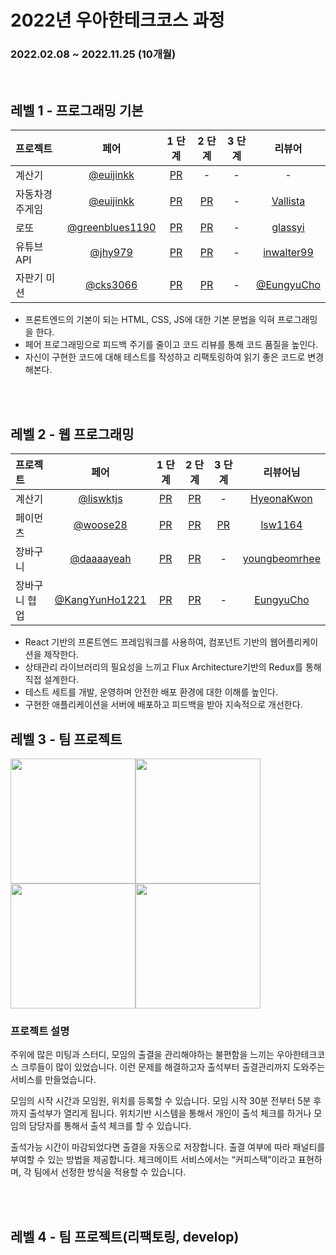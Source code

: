 # 2022년 우아한테크코스 과정
### 2022.02.08 ~ 2022.11.25 (10개월)

<br />

## 레벨 1 - 프로그래밍 기본
| 프로젝트       |                     페어                     |                                  1 단계                                   |                                   2 단계                                   | 3 단계 |                      리뷰어                      |
| :------------- | :------------------------------------------: | :-----------------------------------------------------------------------: | :------------------------------------------------------------------------: | :----: | :------------------------------------------------: |
| 계산기         |      [@euijinkk](https://github.com/euijinkk)      |    [PR](https://github.com/woowacourse/javascript-calculator/pull/20)     |                                     -                                      |   -    |                         -                          |
| 자동차경주게임 |      [@euijinkk](https://github.com/euijinkk)      |     [PR](https://github.com/woowacourse/javascript-racingcar/pull/81)     |     [PR](https://github.com/woowacourse/javascript-racingcar/pull/124)     |   -    | [Vallista](https://github.com/Vallista) |
| 로또           |     [@greenblues1190](https://github.com/greenblues1190)     |       [PR](https://github.com/woowacourse/javascript-lotto/pull/102)       |       [PR](https://github.com/woowacourse/javascript-lotto/pull/146)       |   -    | [glassyi](https://github.com/glassyi) |
| 유튜브API      |    [@jhy979](https://github.com/jhy979)    | [PR](https://github.com/woowacourse/javascript-youtube-classroom/pull/102) | [PR](https://github.com/woowacourse/javascript-youtube-classroom/pull/125) |   -    |      [inwalter99](https://github.com/inwalter99)      |
| 자판기 미션    | [@cks3066](https://github.com/cks3066) |  [PR](https://github.com/woowacourse/javascript-vendingmachine/pull/22)   |   [PR](https://github.com/woowacourse/javascript-vendingmachine/pull/50)   |   -    |     [@EungyuCho](https://github.com/EungyuCho)     |

- 프론트엔드의 기본이 되는 HTML, CSS, JS에 대한 기본 문법을 익혀 프로그래밍을 한다.
- 페어 프로그래밍으로 피드백 주기를 줄이고 코드 리뷰를 통해 코드 품질을 높인다.
- 자신이 구현한 코드에 대해 테스트를 작성하고 리팩토링하여 읽기 좋은 코드로 변경해본다.

<br />
<br />

## 레벨 2 - 웹 프로그래밍

| 프로젝트      |                                             페어                                              |                                1 단계                                 |                                2 단계                                 |                                                     3 단계                                                      |                                    리뷰어님                                     |
| :------------ | :-------------------------------------------------------------------------------------------: | :-------------------------------------------------------------------: | :-------------------------------------------------------------------: | :-------------------------------------------------------------------------------------------------------------: | :-----------------------------------------------------------------------------: |
| 계산기        |                           [@liswktjs](https://github.com/liswktjs)                            |     [PR](https://github.com/woowacourse/react-calculator/pull/12)      |     [PR](https://github.com/woowacourse/react-calculator/pull/58)     |                                                        -                                                        |                     [HyeonaKwon](https://github.com/HyeonaKwon)                      |
| 페이먼츠      |                         [@woose28](https://github.com/airman5573)                          |      [PR](https://github.com/woowacourse/react-payments/pull/97)      |     [PR](https://github.com/woowacourse/react-payments/pull/120)      | [PR](https://github.com/woowacourse/react-payments/pull/161) |                     [lsw1164](https://github.com/lsw1164)                      |
| 장바구니      | [@daaaayeah](https://github.com/daaaayeah) |   [PR](https://github.com/woowacourse/react-shopping-cart/pull/76)    |   [PR](https://github.com/woowacourse/react-shopping-cart/pull/120)   |                                                        -                                                        | [youngbeomrhee](https://github.com/youngbeomrhee) |
| 장바구니 협업 |                          [@KangYunHo1221](https://github.com/KangYunHo1221)                           | [PR](https://github.com/woowacourse/react-shopping-cart-prod/pull/33)  | [PR](https://github.com/woowacourse/react-shopping-cart-prod/pull/61) |                                                        -                                                        |                    [EungyuCho](https://github.com/EungyuCho)  |


- React 기반의 프론트엔드 프레임워크를 사용하여, 컴포넌트 기반의 웹어플리케이션을 제작한다.
- 상태관리 라이브러리의 필요성을 느끼고 Flux Architecture기반의 Redux를 통해 직접 설계한다.
- 테스트 세트를 개발, 운영하며 안전한 배포 환경에 대한 이해를 높인다.
- 구현한 애플리케이션을 서버에 배포하고 피드백을 받아 지속적으로 개선한다.


## 레벨 3 - 팀 프로젝트

<img width="200px" src="https://user-images.githubusercontent.com/61308364/198938141-aa0233fc-67f9-4e89-b22b-9c06ddc7bff0.png" /><img width="200px" src="https://user-images.githubusercontent.com/61308364/198938059-3a092250-d575-47dc-af7c-afb72ca4a026.png" /><img width="200px" src="https://user-images.githubusercontent.com/61308364/198938831-23ad3b5b-a8f2-4f35-9042-da293075e31d.png" /><img width="200px" src="https://user-images.githubusercontent.com/61308364/198939567-7370976a-7fd5-40e3-ab42-5a88a1355562.png" />


### 프로젝트 설명
주위에 많은 미팅과 스터디, 모임의 출결을 관리해야하는 불편함을 느끼는 우아한테크코스 크루들이 많이 있었습니다. 이런 문제를 해결하고자 출석부터 출결관리까지 도와주는 서비스를 만들었습니다.

모임의 시작 시간과 모임원, 위치를 등록할 수 있습니다. 모임 시작 30분 전부터 5분 후까지 출석부가 열리게 됩니다. 위치기반 시스템을 통해서 개인이 출석 체크를 하거나 모임의 담당자를 통해서 출석 체크를 할 수 있습니다. 

출석가능 시간이 마감되었다면 출결을 자동으로 저장합니다. 출결 여부에 따라 패널티를 부여할 수 있는 방법을 제공합니다. 체크메이트 서비스에서는 “커피스택”이라고 표현하며, 각 팀에서 선정한 방식을 적용할 수 있습니다.

<br />
<br />

## 레벨 4 - 팀 프로젝트(리팩토링, develop)

